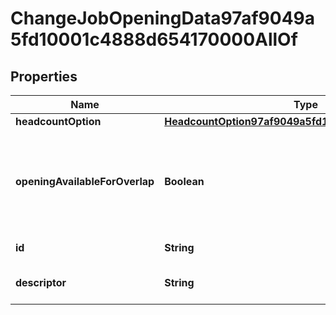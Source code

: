 

# ChangeJobOpeningData97af9049a5fd10001c4888d654170000AllOf


## Properties

| Name | Type | Description | Notes |
|------------ | ------------- | ------------- | -------------|
|**headcountOption** | [**HeadcountOption97af9049a5fd10001c48896fbde30000**](HeadcountOption97af9049a5fd10001c48896fbde30000.md) |  |  [optional] |
|**openingAvailableForOverlap** | **Boolean** | Returns true if the value for &#39;Available for job overlap&#39; box is checked |  [optional] |
|**id** | **String** | Id of the instance |  [optional] |
|**descriptor** | **String** | A preview of the instance |  [optional] |



